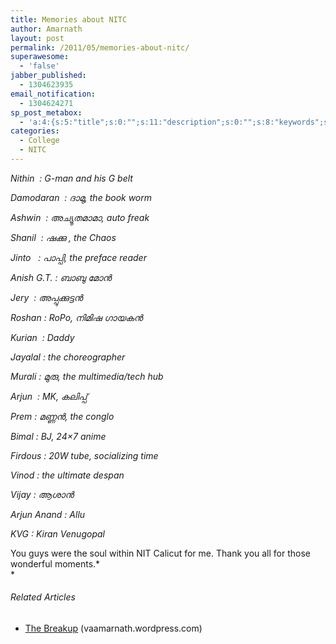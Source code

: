 ```yaml
---
title: Memories about NITC
author: Amarnath
layout: post
permalink: /2011/05/memories-about-nitc/
superawesome:
  - 'false'
jabber_published:
  - 1304623935
email_notification:
  - 1304624271
sp_post_metabox:
  - 'a:4:{s:5:"title";s:0:"";s:11:"description";s:0:"";s:8:"keywords";s:0:"";s:7:"noindex";s:0:"";}'
categories:
  - College
  - NITC
---
```

<p id="top" />

*Nithin  : G-man and his G belt*</p> 

*Damodaran  : ദാമു, the book worm*
</p>

*Ashwin  : അച്യുതമാമാ, auto freak*

*Shanil  : ഷക്കു , the Chaos*

*Jinto   : പാപ്പി, the preface reader*

*Anish G.T. : ബാബു മോന്‍*

*Jery  : അപ്പുക്കുട്ടന്‍*

*Roshan : RoPo, നിമിഷ ഗായകന്‍*

*Kurian  : Daddy*

*Jayalal : the choreographer*

*Murali : മുരു, the multimedia/tech hub*

*Arjun  : MK, കലിപ്പ്*

*Prem : മണ്ണന്‍, the conglo*

*Bimal : BJ, 24&#215;7 anime*

*Firdous : 20W tube, socializing time*

*Vinod : the ultimate despan*

*Vijay : ആശാന്‍*

*Arjun Anand : Allu*

*KVG : Kiran Venugopal*

You guys were the soul within NIT Calicut for me. Thank you all for those wonderful moments.*  
*

<h6 class="zemanta-related-title" style="font-size:1em;">
  Related Articles
</h6>

<ul class="zemanta-article-ul">
  <li class="zemanta-article-ul-li">
    <a href="http://vaamarnath.wordpress.com/2011/03/12/the-breakup/">The Breakup</a> (vaamarnath.wordpress.com)
  </li>
</ul>